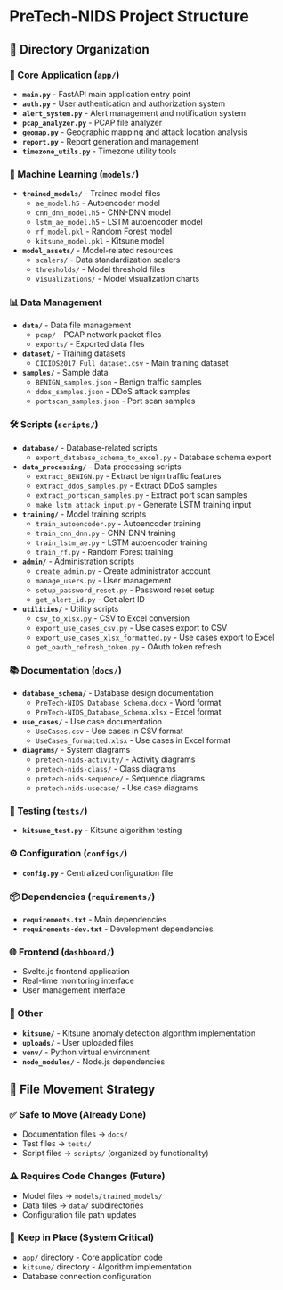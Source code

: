 # PreTech-NIDS Project Structure

## 📁 Directory Organization

### 🚀 Core Application (`app/`)
- **`main.py`** - FastAPI main application entry point
- **`auth.py`** - User authentication and authorization system
- **`alert_system.py`** - Alert management and notification system
- **`pcap_analyzer.py`** - PCAP file analyzer
- **`geomap.py`** - Geographic mapping and attack location analysis
- **`report.py`** - Report generation and management
- **`timezone_utils.py`** - Timezone utility tools

### 🤖 Machine Learning (`models/`)
- **`trained_models/`** - Trained model files
  - `ae_model.h5` - Autoencoder model
  - `cnn_dnn_model.h5` - CNN-DNN model
  - `lstm_ae_model.h5` - LSTM autoencoder model
  - `rf_model.pkl` - Random Forest model
  - `kitsune_model.pkl` - Kitsune model
- **`model_assets/`** - Model-related resources
  - `scalers/` - Data standardization scalers
  - `thresholds/` - Model threshold files
  - `visualizations/` - Model visualization charts

### 📊 Data Management
- **`data/`** - Data file management
  - `pcap/` - PCAP network packet files
  - `exports/` - Exported data files
- **`dataset/`** - Training datasets
  - `CICIDS2017 Full dataset.csv` - Main training dataset
- **`samples/`** - Sample data
  - `BENIGN_samples.json` - Benign traffic samples
  - `ddos_samples.json` - DDoS attack samples
  - `portscan_samples.json` - Port scan samples

### 🛠️ Scripts (`scripts/`)
- **`database/`** - Database-related scripts
  - `export_database_schema_to_excel.py` - Database schema export
- **`data_processing/`** - Data processing scripts
  - `extract_BENIGN.py` - Extract benign traffic features
  - `extract_ddos_samples.py` - Extract DDoS samples
  - `extract_portscan_samples.py` - Extract port scan samples
  - `make_lstm_attack_input.py` - Generate LSTM training input
- **`training/`** - Model training scripts
  - `train_autoencoder.py` - Autoencoder training
  - `train_cnn_dnn.py` - CNN-DNN training
  - `train_lstm_ae.py` - LSTM autoencoder training
  - `train_rf.py` - Random Forest training
- **`admin/`** - Administration scripts
  - `create_admin.py` - Create administrator account
  - `manage_users.py` - User management
  - `setup_password_reset.py` - Password reset setup
  - `get_alert_id.py` - Get alert ID
- **`utilities/`** - Utility scripts
  - `csv_to_xlsx.py` - CSV to Excel conversion
  - `export_use_cases_csv.py` - Use cases export to CSV
  - `export_use_cases_xlsx_formatted.py` - Use cases export to Excel
  - `get_oauth_refresh_token.py` - OAuth token refresh

### 📚 Documentation (`docs/`)
- **`database_schema/`** - Database design documentation
  - `PreTech-NIDS_Database_Schema.docx` - Word format
  - `PreTech-NIDS_Database_Schema.xlsx` - Excel format
- **`use_cases/`** - Use case documentation
  - `UseCases.csv` - Use cases in CSV format
  - `UseCases_formatted.xlsx` - Use cases in Excel format
- **`diagrams/`** - System diagrams
  - `pretech-nids-activity/` - Activity diagrams
  - `pretech-nids-class/` - Class diagrams
  - `pretech-nids-sequence/` - Sequence diagrams
  - `pretech-nids-usecase/` - Use case diagrams

### 🧪 Testing (`tests/`)
- **`kitsune_test.py`** - Kitsune algorithm testing

### ⚙️ Configuration (`configs/`)
- **`config.py`** - Centralized configuration file

### 📦 Dependencies (`requirements/`)
- **`requirements.txt`** - Main dependencies
- **`requirements-dev.txt`** - Development dependencies

### 🌐 Frontend (`dashboard/`)
- Svelte.js frontend application
- Real-time monitoring interface
- User management interface

### 🔧 Other
- **`kitsune/`** - Kitsune anomaly detection algorithm implementation
- **`uploads/`** - User uploaded files
- **`venv/`** - Python virtual environment
- **`node_modules/`** - Node.js dependencies

## 🔄 File Movement Strategy

### ✅ **Safe to Move (Already Done)**
- Documentation files → `docs/`
- Test files → `tests/`
- Script files → `scripts/` (organized by functionality)

### ⚠️ **Requires Code Changes (Future)**
- Model files → `models/trained_models/`
- Data files → `data/` subdirectories
- Configuration file path updates

### 🚫 **Keep in Place (System Critical)**
- `app/` directory - Core application code
- `kitsune/` directory - Algorithm implementation
- Database connection configuration


